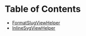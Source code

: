 # Table of Contents

- [FormatSlugViewHelper](./Classes/FormatSlugViewHelper.md)
- [InlineSvgViewHelper](./Classes/InlineSvgViewHelper.md)

